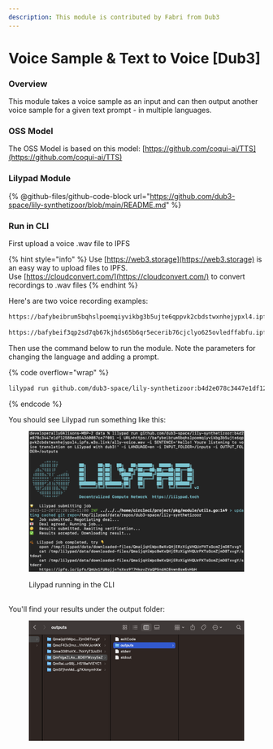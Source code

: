```yaml
---
description: This module is contributed by Fabri from Dub3
---
```


# Voice Sample & Text to Voice \[Dub3]

### Overview

This module takes a voice sample as an input and can then output another voice sample for a given text prompt - in multiple languages.

### OSS Model

The OSS Model is based on this model: [https://github.com/coqui-ai/TTS](https://github.com/coqui-ai/TTS)

### Lilypad Module

{% @github-files/github-code-block url="https://github.com/dub3-space/lily-synthetizoor/blob/main/README.md" %}

### Run in CLI

First upload a voice .wav file to IPFS

{% hint style="info" %}
Use [https://web3.storage](https://web3.storage) is an easy way to upload files to IPFS.\
Use [https://cloudconvert.com/](https://cloudconvert.com/) to convert recordings to .wav files
{% endhint %}

Here's are two voice recording examples:&#x20;

```bash
https://bafybeibrum5bqhslpoemqiyvikbg3b5ujte6qppvk2cbdstwxnhejypxl4.ipfs.w3s.link/ally-voice.wav
```

```bash
https://bafybeif3qp2sd7qb67kjhds65b6qr5ecerib76cjclyo625ovledffabfu.ipfs.w3s.link/
```

Then use the command below to run the module. Note the parameters for changing the language and adding a prompt.

{% code overflow="wrap" %}
```bash
lilypad run github.com/dub3-space/lily-synthetizoor:b4d2e078c3447e1df12588ee854360087ce7f081 -i URL=https://bafybeibrum5bqhslpoemqiyvikbg3b5ujte6qppvk2cbdstwxnhejypxl4.ipfs.w3s.link/ally-voice.wav -i SENTENCE='Hello! Youre listening to voice translation on Lilypad with dub3!' -i LANGUAGE=en -i INPUT_FOLDER=/inputs -i OUTPUT_FOLDER=/outputs
```
{% endcode %}



You should see Lilypad run something like this:&#x20;

<figure><img src="../../../../.gitbook/assets/image (22) (1).png" alt=""><figcaption><p>Lilypad running in the CLI</p></figcaption></figure>

\
You'll find your results under the output folder:

<figure><img src="../../../../.gitbook/assets/image (1) (1) (1) (1).png" alt=""><figcaption></figcaption></figure>


